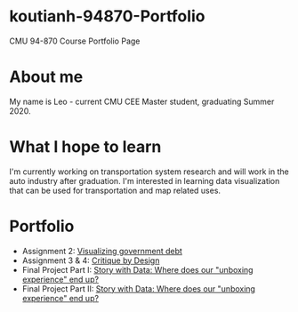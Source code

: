 # koutianh-94870-Portfolio
CMU 94-870 Course Portfolio Page

# About me
My name is Leo - current CMU CEE Master student, graduating Summer 2020.

# What I hope to learn
I'm currently working on transportation system research and will work in the auto industry after graduation. I'm interested in learning data visualization that can be used for transportation and map related uses.

# Portfolio
* Assignment 2: [Visualizing government debt](dataviz2.md)
* Assignment 3 & 4: [Critique by Design](assignment3and4.md)
* Final Project Part I: [Story with Data: Where does our "unboxing experience" end up?](final_project.md)
* Final Project Part II: [Story with Data: Where does our "unboxing experience" end up?](\blame\final_project.md#L84)
